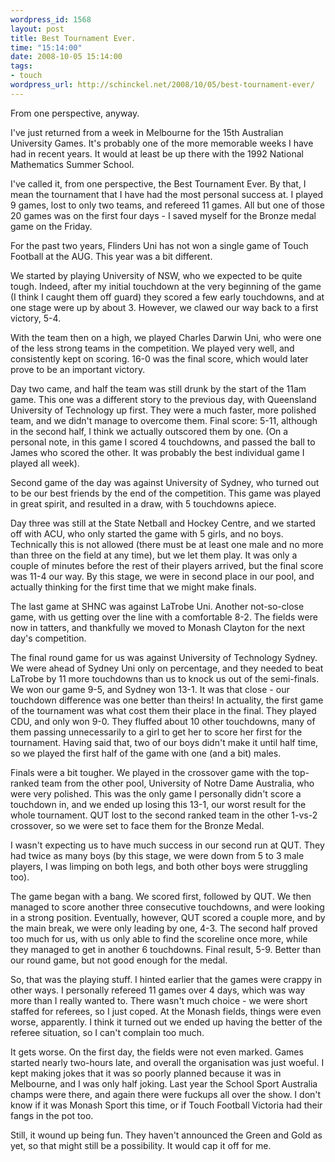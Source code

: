 ```yaml
--- 
wordpress_id: 1568
layout: post
title: Best Tournament Ever.
time: "15:14:00"
date: 2008-10-05 15:14:00
tags: 
- touch
wordpress_url: http://schinckel.net/2008/10/05/best-tournament-ever/
---
```

From one perspective, anyway.

I've just returned from a week in Melbourne for the 15th Australian University Games. It's probably one of the more memorable weeks I have had in recent years. It would at least be up there with the 1992 National Mathematics Summer School.

I've called it, from one perspective, the Best Tournament Ever. By that, I mean the tournament that I have had the most personal success at. I played 9 games, lost to only two teams, and refereed 11 games. All but one of those 20 games was on the first four days - I saved myself for the Bronze medal game on the Friday.

For the past two years, Flinders Uni has not won a single game of Touch Football at the AUG. This year was a bit different.

We started by playing University of NSW, who we expected to be quite tough. Indeed, after my initial touchdown at the very beginning of the game (I think I caught them off guard) they scored a few early touchdowns, and at one stage were up by about 3. However, we clawed our way back to a first victory, 5-4.

With the team then on a high, we played Charles Darwin Uni, who were one of the less strong teams in the competition. We played very well, and consistently kept on scoring. 16-0 was the final score, which would later prove to be an important victory.

Day two came, and half the team was still drunk by the start of the 11am game. This one was a different story to the previous day, with Queensland University of Technology up first. They were a much faster, more polished team, and we didn't manage to overcome them. Final score: 5-11, although in the second half, I think we actually outscored them by one. (On a personal note, in this game I scored 4 touchdowns, and passed the ball to James who scored the other. It was probably the best individual game I played all week).

Second game of the day was against University of Sydney, who turned out to be our best friends by the end of the competition. This game was played in great spirit, and resulted in a draw, with 5 touchdowns apiece.

Day three was still at the State Netball and Hockey Centre, and we started off with ACU, who only started the game with 5 girls, and no boys. Technically this is not allowed (there must be at least one male and no more than three on the field at any time), but we let them play. It was only a couple of minutes before the rest of their players arrived, but the final score was 11-4 our way. By this stage, we were in second place in our pool, and actually thinking for the first time that we might make finals.

The last game at SHNC was against LaTrobe Uni. Another not-so-close game, with us getting over the line with a comfortable 8-2. The fields were now in tatters, and thankfully we moved to Monash Clayton for the next day's competition.

The final round game for us was against University of Technology Sydney. We were ahead of Sydney Uni only on percentage, and they needed to beat LaTrobe by 11 more touchdowns than us to knock us out of the semi-finals. We won our game 9-5, and Sydney won 13-1. It was that close - our touchdown difference was one better than theirs! In actuality, the first game of the tournament was what cost them their place in the final. They played CDU, and only won 9-0. They fluffed about 10 other touchdowns, many of them passing unnecessarily to a girl to get her to score her first for the tournament. Having said that, two of our boys didn't make it until half time, so we played the first half of the game with one (and a bit) males.

Finals were a bit tougher. We played in the crossover game with the top-ranked team from the other pool, University of Notre Dame Australia, who were very polished. This was the only game I personally didn't score a touchdown in, and we ended up losing this 13-1, our worst result for the whole tournament. QUT lost to the second ranked team in the other 1-vs-2 crossover, so we were set to face them for the Bronze Medal.

I wasn't expecting us to have much success in our second run at QUT. They had twice as many boys (by this stage, we were down from 5 to 3 male players, I was limping on both legs, and both other boys were struggling too).

The game began with a bang. We scored first, followed by QUT. We then managed to score another three consecutive touchdowns, and were looking in a strong position. Eventually, however, QUT scored a couple more, and by the main break, we were only leading by one, 4-3. The second half proved too much for us, with us only able to find the scoreline once more, while they managed to get in another 6 touchdowns. Final result, 5-9. Better than our round game, but not good enough for the medal.

So, that was the playing stuff. I hinted earlier that the games were crappy in other ways. I personally refereed 11 games over 4 days, which was way more than I really wanted to. There wasn't much choice - we were short staffed for referees, so I just coped. At the Monash fields, things were even worse, apparently. I think it turned out we ended up having the better of the referee situation, so I can't complain too much.

It gets worse. On the first day, the fields were not even marked. Games started nearly two-hours late, and overall the organisation was just woeful. I kept making jokes that it was so poorly planned because it was in Melbourne, and I was only half joking. Last year the School Sport Australia champs were there, and again there were fuckups all over the show. I don't know if it was Monash Sport this time, or if Touch Football Victoria had their fangs in the pot too.

Still, it wound up being fun. They haven't announced the Green and Gold as yet, so that might still be a possibility. It would cap it off for me.
